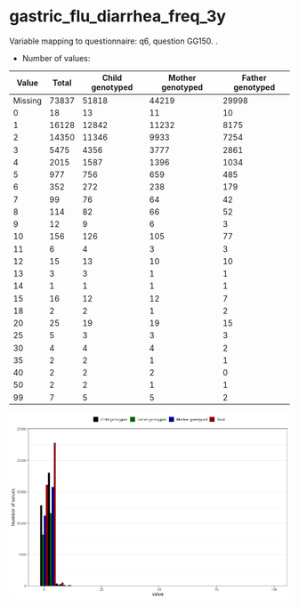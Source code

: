 # gastric_flu_diarrhea_freq_3y
Variable mapping to questionnaire: q6, question GG150.
.
- Number of values:

| Value | Total | Child genotyped | Mother genotyped | Father genotyped |
| ----- | ----- | --------------- | ---------------- | ---------------- |
| Missing | 73837 | 51818 | 44219 | 29998 |
| 0 | 18 | 13 | 11 |10 |
| 1 | 16128 | 12842 | 11232 |8175 |
| 2 | 14350 | 11346 | 9933 |7254 |
| 3 | 5475 | 4356 | 3777 |2861 |
| 4 | 2015 | 1587 | 1396 |1034 |
| 5 | 977 | 756 | 659 |485 |
| 6 | 352 | 272 | 238 |179 |
| 7 | 99 | 76 | 64 |42 |
| 8 | 114 | 82 | 66 |52 |
| 9 | 12 | 9 | 6 |3 |
| 10 | 156 | 126 | 105 |77 |
| 11 | 6 | 4 | 3 |3 |
| 12 | 15 | 13 | 10 |10 |
| 13 | 3 | 3 | 1 |1 |
| 14 | 1 | 1 | 1 |1 |
| 15 | 16 | 12 | 12 |7 |
| 18 | 2 | 2 | 1 |2 |
| 20 | 25 | 19 | 19 |15 |
| 25 | 5 | 3 | 3 |3 |
| 30 | 4 | 4 | 4 |2 |
| 35 | 2 | 2 | 1 |1 |
| 40 | 2 | 2 | 2 |0 |
| 50 | 2 | 2 | 1 |1 |
| 99 | 7 | 5 | 5 |2 |



![](gastric_flu_diarrhea_freq_3y_n.png)



